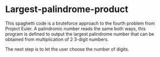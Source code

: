 # Largest-palindrome-product
This spaghetti code is a bruteforce approach to the fourth problem from Project Euler.
A palindromic number reads the same both ways, this program is defined to output the largest palindrome number that can be obtained from multiplication of 2 3-digit numbers.

The next step is to let the user choose the number of digits.
